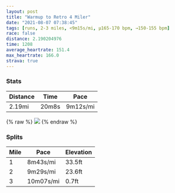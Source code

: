 ```yaml
---
layout: post
title: "Warmup to Retro 4 Miler"
date: "2021-08-07 07:38:45"
tags: [runs, 2-3 miles, <9m15s/mi, μ165-170 bpm, →150-155 bpm]
race: false
distance: 2.190204976
time: 1208
average_heartrate: 151.4
max_heartrate: 166.0
strava: true
---
```


### Stats

| Distance | Time | Pace |
|----------|------|------|
|2.19mi|20m8s|9m12s/mi|

{% raw %}
<img src='https://maps.googleapis.com/maps/api/staticmap?maptype=roadmap&path=enc:gbwwFzhsbMC?NSh@qAFY?_@GMUISe@a@QSOc@aACI@IEG]IcAc@YCq@c@?EIKFYLORg@H[GI@EnAkBJ}@CQDGXQn@UDQBwACEUBY]_Am@QQ[USS[q@uA_AIMI{@@M^s@UBk@CGAc@]YOo@Au@Nq@iAa@g@[Ke@CIIq@DWGYMAAAKAAQEM?g@MQWWUOa@c@c@Sq@IICKSQc@Q_@c@[Bs@?SUASG[g@S[Ye@I_@UUa@_@S_@ISm@]e@e@a@c@Fa@?]F[QMQWIGGcAq@Oa@k@m@SCQKq@}A_@Go@EWQO_@u@SYUIMa@Qu@k@YOUWYa@Mc@g@SMOAGB[Os@SIi@[Kw@e@]@k@Ca@BY@g@Py@r@cAMGPs@IWCc@CE?oAHQX_@P]?GPm@\w@CIJU?K^w@BSCICs@Ea@o@aA[Y[Mc@WYEk@S[[e@SYSsAs@mBiBc@oAEg@?qANcA^gANi@@WFe@@g@M_Ak@gASW[Ys@k@]GIG[Ii@_@UY[e@K[_@}@?_@AIOS?@CQDH@??E@@DF@H&key=AIzaSyC1MId7bFpkLXNAaYhBSTb8jLyiSqzbDtM&size=800x800&markers=color:yellow|label:S|40.75572,-73.99582&markers=color:green|label:F|40.77139000000003,-73.96986999999996'>
{% endraw %}

### Splits

| Mile | Pace | Elevation |
|------|------|-----------|
|1|8m43s/mi|33.5ft|
|2|9m29s/mi|23.6ft|
|3|10m07s/mi|0.7ft|
